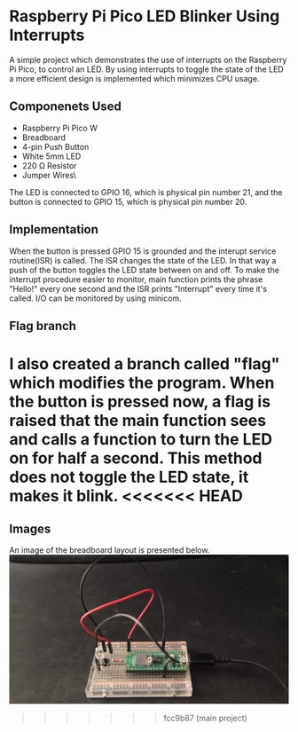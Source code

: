 # Raspberry Pi Pico LED Blinker Using Interrupts
A simple project which demonstrates the use of interrupts on the Raspberry Pi Pico, to control an LED. By using interrupts to toggle the state of the LED a more efficient design is implemented which minimizes CPU usage.
## Componenets Used
* Raspberry Pi Pico W
* Breadboard
* 4-pin Push Button
* White 5mm LED
* 220 Ω Resistor
* Jumper Wires\

The LED is connected to GPIO 16, which is physical pin number 21, and the button is connected to GPIO 15, which is physical pin number 20.
## Implementation
When the button is pressed GPIO 15 is grounded and the interupt service routine(ISR) is called. The ISR changes the state of the LED. In that way a push of the button toggles the LED state between on and off. To make the interrupt procedure easier to monitor, main function prints the phrase "Hello!" every one second and the ISR prints "Interrupt" every time it's called. I/O can be monitored by using minicom.
## Flag branch
I also created a branch called "flag" which modifies the program. When the button is pressed now, a flag is raised that the main function sees and calls a function to turn the LED on for half a second. This method does not toggle the LED state, it makes it blink.
<<<<<<< HEAD
=======
## Images
An image of the breadboard layout is presented below.
![Breadboard layout](irqimg.jpg)
>>>>>>> fcc9b87 (main project)

